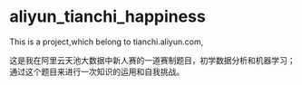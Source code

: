 # aliyun_tianchi_happiness
This is a project,which belong to tianchi.aliyun.com,

这是我在阿里云天池大数据中新人赛的一道赛制题目，初学数据分析和机器学习；
通过这个题目来进行一次知识的运用和自我挑战。
